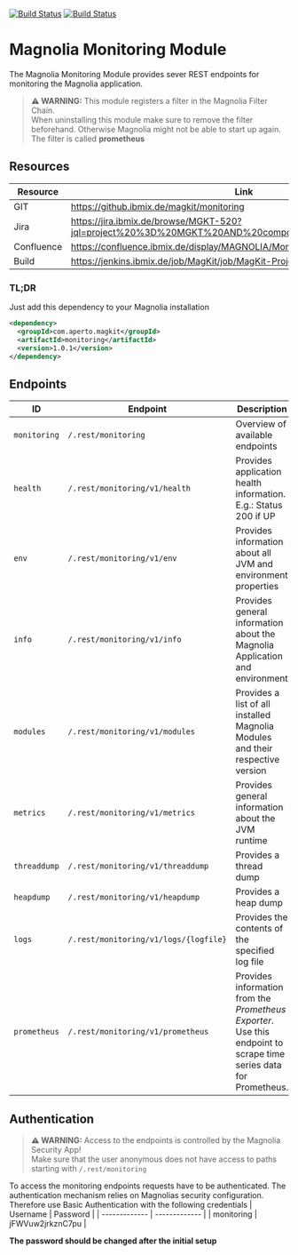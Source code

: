 [![Build Status](https://jenkins.ibmix.de/job/MagKit/job/MagKit-Projekte/job/monitoring/job/dev/badge/icon?subject=DEV&style=flat-square)](https://jenkins.ibmix.de/job/MagKit/job/MagKit-Projekte/job/monitoring/job/dev/) [![Build Status](https://jenkins.ibmix.de/job/MagKit/job/MagKit-Projekte/job/monitoring/job/master/badge/icon?subject=MASTER&style=flat-square)](https://jenkins.ibmix.de/job/MagKit/job/MagKit-Projekte/job/monitoring/job/master/)

# Magnolia Monitoring Module
The Magnolia Monitoring Module provides sever REST endpoints for monitoring the Magnolia application.

> **:warning: WARNING:** This module registers a filter in the Magnolia Filter Chain. \
> When uninstalling this module make sure to remove the filter beforehand. Otherwise Magnolia might not be able to start up again.\
> The filter is called **prometheus**

## Resources
| Resource| Link|
|-|-|
|GIT|https://github.ibmix.de/magkit/monitoring|
|Jira|https://jira.ibmix.de/browse/MGKT-520?jql=project%20%3D%20MGKT%20AND%20component%20%3D%20Monitoring|
|Confluence|https://confluence.ibmix.de/display/MAGNOLIA/Monitoring+Module|
|Build|https://jenkins.ibmix.de/job/MagKit/job/MagKit-Projekte/job/monitoring/|

### TL;DR
Just add this dependency to your Magnolia installation
```xml
<dependency>
  <groupId>com.aperto.magkit</groupId>
  <artifactId>monitoring</artifactId>
  <version>1.0.1</version>
</dependency>
```

## Endpoints
|ID|Endpoint|Description|
|--|--|--|
|`monitoring`|`/.rest/monitoring`|Overview of available endpoints|
|`health`|`/.rest/monitoring/v1/health`|Provides application health information. E.g.: Status 200 if UP|
|`env`|`/.rest/monitoring/v1/env`|Provides information about all JVM and environment properties|
|`info`|`/.rest/monitoring/v1/info`|Provides general information about the Magnolia Application and environment|
|`modules`|`/.rest/monitoring/v1/modules`|Provides a list of all installed Magnolia Modules and their respective version|
|`metrics`|`/.rest/monitoring/v1/metrics`|Provides general information about the JVM runtime|
|`threaddump`|`/.rest/monitoring/v1/threaddump`|Provides a thread dump|
|`heapdump`|`/.rest/monitoring/v1/heapdump`|Provides a heap dump|
|`logs`|`/.rest/monitoring/v1/logs/{logfile}`|Provides the contents of the specified log file|
|`prometheus`|`/.rest/monitoring/v1/prometheus`|Provides information from the *Prometheus Exporter*. Use this endpoint to scrape time series data for Prometheus.

## Authentication
> **:warning: WARNING:** Access to the endpoints is controlled by the Magnolia Security App! \
> Make sure that the user anonymous does not have access to paths starting with `/.rest/monitoring`

To access the monitoring endpoints requests have to be authenticated.
The authentication mechanism relies on Magnolias security configuration. Therefore use Basic Authentication with the following credentials
| Username  | Password |
| ------------- | ------------- |
| monitoring  | jFWVuw2jrkznC7pu  |

**The password should be changed after the initial setup**


